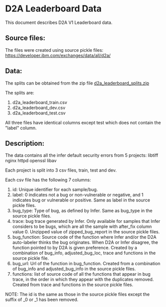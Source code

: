 # D2A Leaderboard Data

This document describes D2A V1 Leaderboard data.

## Source files:
The files were created using source pickle files: https://developer.ibm.com/exchanges/data/all/d2a/

## Data:

The splits can be obtained from the zip file [d2a_leaderboard_splits.zip]("")

The splits are:
1. d2a_leaderboard_train.csv
2. d2a_leaderboard_dev.csv
3. d2a_leaderboard_test.csv

All three files have identical columns except test which does not contain the "label" column.

## Description:

The data contains all the infer default security errors from 5 projects: libtiff nginx httpd openssl libav

Each project is split into 3 csv files, train, test and dev.

Each csv file has the following 7 columns:

1. id: Unique identifier for each sample/bug.
2. label: 0 indicates not a bug or non-vulnerable or negative, and 1 indicates bug or vulnerable or positive. Same as label in the source pickle files.
3. bug_type: Type of bug, as defined by Infer. Same as bug_type in the source pickle files.
4. trace: bug trace generated by Infer. Only available for samples that Infer considers to be bugs, which are all the sample with after_fix column value 0. Unzipped value of zipped_bug_report in the source pickle files.
5. bug_function: Source code of the function where Infer and/or the D2A auto-labeler thinks the bug originates. When D2A or Infer disagree, the function pointed to by D2A is given preference. Created by a combination of bug_info, adjusted_bug_loc, trace and functions in the source pickle file.
6. bug_url: Url of the function in bug_function. Created from a combination of bug_info and adjusted_bug_info in the source pickle files.
7. functions: list of source code of all the functions that appear in bug trace, in the order in which they appear with the duplicates removed. Created from trace and functions in the source pickle files.

NOTE: The id is the same as those in the source pickle files except the suffix of _0 or _1 has been removed.

